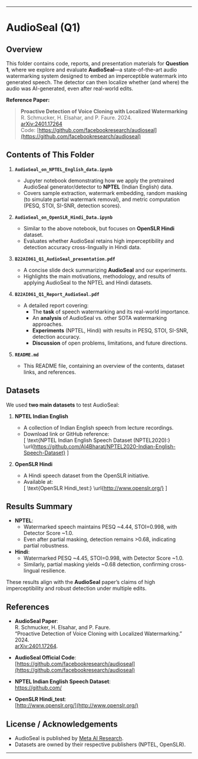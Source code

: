 

---

# **AudioSeal (Q1)**

## **Overview**

This folder contains code, reports, and presentation materials for **Question 1**, where we explore and evaluate **AudioSeal**—a state-of-the-art audio watermarking system designed to embed an imperceptible watermark into generated speech. The detector can then localize whether (and where) the audio was AI-generated, even after real-world edits. 

**Reference Paper:**  
> **Proactive Detection of Voice Cloning with Localized Watermarking**  
> R. Schmucker, H. Elsahar, and P. Faure. 2024.  
> [arXiv:2401.17264](https://arxiv.org/abs/2401.17264)  
> Code: [https://github.com/facebookresearch/audioseal](https://github.com/facebookresearch/audioseal)

## **Contents of This Folder**

1. **`AudioSeal_on_NPTEL_English_data.ipynb`**  
   - Jupyter notebook demonstrating how we apply the pretrained AudioSeal generator/detector to **NPTEL** (Indian English) data.  
   - Covers sample extraction, watermark embedding, random masking (to simulate partial watermark removal), and metric computation (PESQ, STOI, SI-SNR, detection scores).

2. **`AudioSeal_on_OpenSLR_Hindi_Data.ipynb`**  
   - Similar to the above notebook, but focuses on **OpenSLR Hindi** dataset.  
   - Evaluates whether AudioSeal retains high imperceptibility and detection accuracy cross-lingually in Hindi data.

3. **`B22AI061_Q1_AudioSeal_presentation.pdf`**  
   - A concise slide deck summarizing **AudioSeal** and our experiments.  
   - Highlights the main motivations, methodology, and results of applying AudioSeal to the NPTEL and Hindi datasets.

4. **`B22AI061_Q1_Report_AudioSeal.pdf`**  
   - A detailed report covering:
     - The **task** of speech watermarking and its real-world importance.
     - An **analysis** of AudioSeal vs. other SOTA watermarking approaches.
     - **Experiments** (NPTEL, Hindi) with results in PESQ, STOI, SI-SNR, detection accuracy.
     - **Discussion** of open problems, limitations, and future directions.

5. **`README.md`**  
   - This README file, containing an overview of the contents, dataset links, and references.

## **Datasets**

We used **two main datasets** to test AudioSeal:

1. **NPTEL Indian English**  
   - A collection of Indian English speech from lecture recordings.  
   - Download link or GitHub reference:  
     \[
       \text{NPTEL Indian English Speech Dataset (NPTEL2020):} 
       \url{https://github.com/AI4Bharat/NPTEL2020-Indian-English-Speech-Dataset}
     \]

2. **OpenSLR Hindi**  
   - A Hindi speech dataset from the OpenSLR initiative.  
   - Available at:  
     \[
       \text{OpenSLR Hindi_test:}
       \url{http://www.openslr.org/}
     \]



## **Results Summary**

- **NPTEL**:  
  - Watermarked speech maintains PESQ ~4.44, STOI=0.998, with Detector Score ~1.0.  
  - Even after partial masking, detection remains >0.68, indicating partial robustness.
- **Hindi**:  
  - Watermarked PESQ ~4.45, STOI=0.998, with Detector Score ~1.0.  
  - Similarly, partial masking yields ~0.68 detection, confirming cross-lingual resilience.

These results align with the **AudioSeal** paper’s claims of high imperceptibility and robust detection under multiple edits.

## **References**

- **AudioSeal Paper**:  
  R. Schmucker, H. Elsahar, and P. Faure.  
  “Proactive Detection of Voice Cloning with Localized Watermarking.” 2024.  
  [arXiv:2401.17264](https://arxiv.org/abs/2401.17264).

- **AudioSeal Official Code**:  
  [https://github.com/facebookresearch/audioseal](https://github.com/facebookresearch/audioseal)

- **NPTEL Indian English Speech Dataset**:  
  [https://github.com/<YourNPTELrepo>](https://github.com/AI4Bharat/NPTEL2020-Indian-English-Speech-Dataset)

- **OpenSLR Hindi\_test**:  
  [http://www.openslr.org/](http://www.openslr.org/)

## **License / Acknowledgements**

- AudioSeal is published by [Meta AI Research](https://github.com/facebookresearch/audioseal).  
- Datasets are owned by their respective publishers (NPTEL, OpenSLR).  

---


